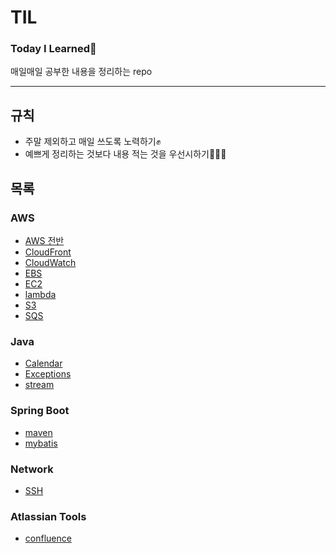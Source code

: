 # TIL

### Today I Learned🌷
매일매일 공부한 내용을 정리하는 repo

---

## 규칙
* 주말 제외하고 매일 쓰도록 노력하기✊
* 예쁘게 정리하는 것보다 내용 적는 것을 우선시하기👩🏻‍💻

## 목록

### AWS
* [AWS 전반](/aws/aws.md)
* [CloudFront](/aws/cloudfront.md)
* [CloudWatch](/aws/cloudwatch.md)
* [EBS](/aws/ebs.md)
* [EC2](/aws/ec2.md)
* [lambda](/aws/lambda.md)
* [S3](/aws/s3.md)
* [SQS](/aws/sqs.md)

### Java
* [Calendar](/java/calendar.md)
* [Exceptions](/java/exceptions.md)
* [stream](/java/stream.md)

### Spring Boot
* [maven](/spring-boot/maven.md)
* [mybatis](/spring-boot/mybatis.md)

### Network
* [SSH](/network/ssh.md)

### Atlassian Tools
* [confluence](/atlassian/confluence.md)